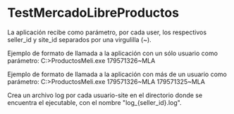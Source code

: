 # TestMercadoLibreProductos

La aplicación recibe como parámetro, por cada user, los respectivos seller_id y site_id separados por una virgulilla (~).

Ejemplo de formato de llamada a la aplicación con un sólo usuario como parámetro:
C:\>ProductosMeli.exe 179571326~MLA

Ejemplo de formato de llamada a la aplicación con más de un usuario como parámetro:
C:\>ProductosMeli.exe 179571326\~MLA 179571325~MLA

Crea un archivo log por cada usuario-site en el directorio donde se encuentra el ejecutable, con el nombre "log_{seller_id}.log".
